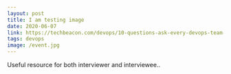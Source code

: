 ```yaml
---
layout: post
title: I am testing image
date: 2020-06-07
link: https://techbeacon.com/devops/10-questions-ask-every-devops-team-candidate
tags: devops
image: /event.jpg
---
```


Useful resource for both interviewer and interviewee..


